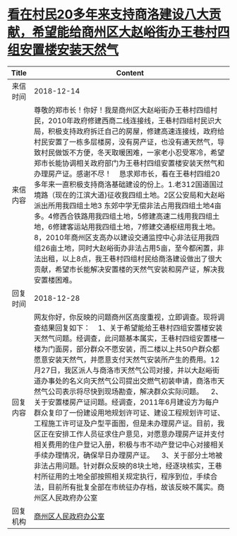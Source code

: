 # <a href="http://www.shangluo.gov.cn/zmhd/ldxxxx.jsp?urltype=leadermail.LeaderMailContentUrl&wbtreeid=1112&leadermailid=5072">看在村民20多年来支持商洛建设八大贡献，希望能给商州区大赵峪街办王巷村四组安置楼安装天然气</a>
| Title |                                                                                                                                                                                                                                            Content                                                                                                                                                                                                                                            |
|:-----:|-----------------------------------------------------------------------------------------------------------------------------------------------------------------------------------------------------------------------------------------------------------------------------------------------------------------------------------------------------------------------------------------------------------------------------------------------------------------------------------------------|
| 来信时间  | 2018-12-14                                                                                                                                                                                                                                                                                                                                                                                                                                                                                    |
| 来信内容  | 尊敬的郑市长！你好！我是商州区大赵峪街办王巷村四组村民，2010年政府修建西商二线连接线，王巷村四组村民识大局，积极支持政府拆迁自己的房屋，修建高速连接线，政府给村民安置了一栋多层楼房，没有房产证，也没有通天然气，导致村民做饭不方便，冬天取暖困难，一家老小忍受寒冷，希望郑市长能协调相关政府部门为王巷村四组安置楼安装天然气和办理房产证。感谢不尽！    恳求郑市长，看在王巷村四组20多年来一直积极支持商洛基础建设的份上。1.老312国道国过境路（现在的江滨大道)征收我四组土地。2区公安局和大赵峪派出所用我四组土地3 东郊中学无偿非法占用我四组土地4亩多。4修西合铁路用我四组土地，5修建高速二线用我四组土地，6修建客运站用我四组土地，7修建交通枢纽用我土地。8，2010年商州区支高办以建设交通监控中心非法征用我四组26亩土地，同时大赵峪街办非法占用5亩，至今都闲置，非法出租，以上8点，我王巷村四组村民给商洛建设做出了很大贡献，希望市长能解决安置楼的天然气安装和房产证，解决我安置楼困难。                               |
| 回复时间  | 2018-12-28                                                                                                                                                                                                                                                                                                                                                                                                                                                                                    |
| 回复内容  | 网友你好，你反映的问题商州区高度重视，立即调查。现将调查结果回复如下：    1、关于希望能给王巷村四组安置楼安装天然气问题。经调查，此问题基本属实，王巷村四组安置楼一楼为门面房，部分群众不愿安装，而二楼以上共50户群众都愿意安装天然气，并愿意支付天然气安装所产生的费用。12月27日，我区派人与商洛市天然气公司对接，并以大赵峪街道办事处的名义向天然气公司提出交燃气初装申请，商洛市天然气公司表示将尽快到现场勘查，解决群众实际问题。    2、关于安置楼房产证问题。经调查，2011年6月建设方为每户群众复印了一份建设用地规划许可证、建设工程规划许可证、工程施工许可证及户型平面图，但是未办理房产证。目前，我区正在安排工作人员征求住户意见，对愿意办理房产证并支付相关费用的住户登记入册，积极与市不动产登记中心对接相关手续办理情况，确保早日办理房产证。    3、关于部分土地被非法占用问题。针对群众反映的8块土地，经逐块核实，王巷村所征用的土地全部按照相关规定执行，程序到位，手续合法，目前所有批复全部在市统征办存档，故该反映不属实。商州区人民政府办公室 |
| 回复机构  | <a href="../../category/agencies/商州区人民政府办公室.md">商州区人民政府办公室</a>                                                                                                                                                                                                                                                                                                                                                                                                                                |